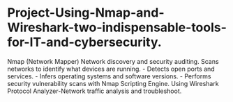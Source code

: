 # Project-Using-Nmap-and-Wireshark-two-indispensable-tools-for-IT-and-cybersecurity.
Nmap (Network Mapper) Network discovery and security auditing. Scans networks to identify what devices are running.  - Detects open ports and services.  - Infers operating systems and software versions.  - Performs security vulnerability scans with Nmap Scripting Engine.  Using Wireshark Protocol Analyzer-Network traffic analysis and troubleshoot.

